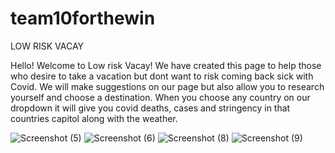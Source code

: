# team10forthewin

LOW RISK VACAY

Hello! Welcome to Low risk Vacay! We have created this page to help those who desire to take a vacation but dont want to risk coming back sick with Covid. We will make suggestions on our page but also allow you to research yourself and choose a destination. When you choose any country on our dropdown it will give you covid deaths, cases and stringency in that countries capitol along with the weather.

![Screenshot (5)](https://user-images.githubusercontent.com/86989726/133003034-0b12b08c-eaa3-411a-9f61-14ad8d6ef47e.png)
![Screenshot (6)](https://user-images.githubusercontent.com/86989726/133003035-eed1a39d-67a0-4bf9-9a33-f7b2e7389aa2.png)
![Screenshot (8)](https://user-images.githubusercontent.com/86989726/133003036-9a9ae896-0f63-499e-9ab5-f404fac12230.png)
![Screenshot (9)](https://user-images.githubusercontent.com/86989726/133003037-9c412cbb-7099-4318-8c2d-e39cd955e62b.png)
